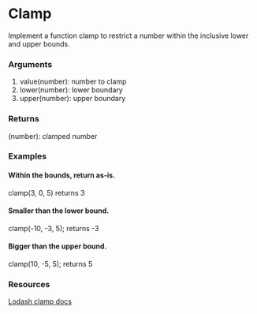 # Clamp

Implement a function clamp to restrict a number within the inclusive lower and upper bounds.

### Arguments
1. value(number): number to clamp
2. lower(number): lower boundary
3. upper(number): upper boundary

### Returns
(number): clamped number


### Examples
#### Within the bounds, return as-is.
clamp(3, 0, 5) returns 3

#### Smaller than the lower bound.
clamp(-10, -3, 5); returns -3

#### Bigger than the upper bound.
clamp(10, -5, 5); returns 5

### Resources
[Lodash clamp docs](https://lodash.com/docs/4.17.15#clamp)